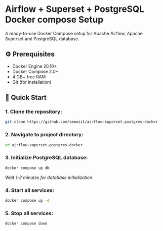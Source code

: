 # Airflow + Superset + PostgreSQL Docker compose Setup

A ready-to-use Docker Compose setup for Apache Airflow, Apache Superset and PostgreSQL database.

## ⚙️ Prerequisites

- Docker Engine 20.10+
- Docker Compose 2.0+
- 4 GB+ free RAM
- Git (for installation)

## 🚀 Quick Start

### 1. Clone the repository:
```bash
git clone https://github.com/smoozz1/airflow-superset-postgres-docker
```
### 2. Navigate to project directory:

```bash
cd airflow-superset-postgres-docker
```

### 3. Initialize PostgreSQL database:

```bash
docker compose up db
```
*Wait 1-2 minutes for database initialization*

### 4. Start all services:

```bash
docker compose up -d
```
### 5. Stop all services:
```bash
docker compose down
```
